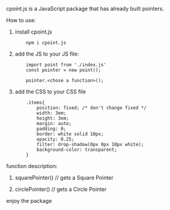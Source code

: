 cpoint.js is a JavaScript package that has already built pointers.

How to use:
1. install cpoint.js

    ``` 
        npm i cpoint.js
    ```

2. add the JS to your JS file: 
    
    ```
        import point from './index.js'
        const pointer = new point(); 

        pointer.<chose a function>(); 
    ```

3. add the CSS to your CSS file
    
    ```
        .items{
            position: fixed; /* don't change fixed */
            width: 3em;
            height: 3em;
            margin: auto;
            padding: 0;
            border: white solid 10px;
            opacity: 0.25;
            filter: drop-shadow(0px 0px 10px white);
            background-color: transparent;
        }
    ```


function description: 
1. squarePointer() // gets a Square Pointer 

2. circlePointer() // gets a Circle Pointer

enjoy the package